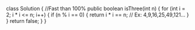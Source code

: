 class Solution { //Fast than 100%
public boolean isThree(int n) {
for (int i = 2; i * i <= n; i++) {
if (n % i == 0) {
return i * i == n;  // Ex: 4,9,16,25,49,121...
}
}
return false;
}
}